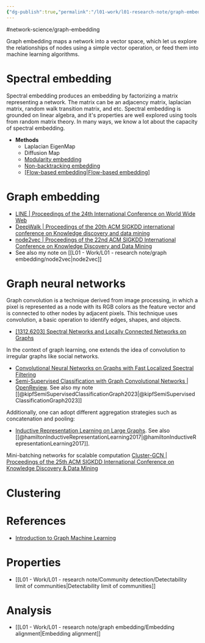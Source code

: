 ```yaml
---
{"dg-publish":true,"permalink":"/l01-work/l01-research-note/graph-embedding/graph-embedding/","dgPassFrontmatter":true}
---
```


#network-science/graph-embedding 

Graph embedding maps a network into a vector space, which let us explore the relationships of nodes using a simple vector operation, or feed them into machine learning algorithms. 

# Spectral embedding 
Spectral embedding produces an embedding by factorizing a matrix representing a network. The matrix can be an adjacency matrix, laplacian matrix, random walk transition matrix, and etc. Spectral embedding is grounded on linear algebra, and it's properties are well explored using tools from random matrix theory. In many ways, we know a lot about the capacity of spectral embedding. 

- **Methods**
	- Laplacian EigenMap
	- Diffusion Map
	- [Modularity embedding](https://journals.aps.org/prl/abstract/10.1103/PhysRevLett.108.188701)
	- [Non-backtracking embedding](https://www.pnas.org/doi/10.1073/pnas.1312486110)
	- [[Flow-based embedding\|Flow-based embedding]](https://arxiv.org/abs/1308.6494)


# Graph embedding 
- [LINE | Proceedings of the 24th International Conference on World Wide Web](https://dl.acm.org/doi/abs/10.1145/2736277.2741093?casa_token=nA3KfYzUUcEAAAAA:ljXUQW7C2uKdcT7lQidqYW2rrw9PN4vEiFdnUbxD4DClyDynWswU6qk-RKY2eY1vICQ_4b-Wmt8)
- [DeepWalk | Proceedings of the 20th ACM SIGKDD international conference on Knowledge discovery and data mining](https://dl.acm.org/doi/abs/10.1145/2623330.2623732?casa_token=qlrZF1AktOMAAAAA:j_slF0ga856XY0EdBnW04A-B3-YXBzBgJscNonHrITLcN2htIVYK8OYdJEx8Uw4GIi8FTewIFnE)
- [node2vec | Proceedings of the 22nd ACM SIGKDD International Conference on Knowledge Discovery and Data Mining](https://dl.acm.org/doi/abs/10.1145/2939672.2939754?casa_token=6E0ducYusagAAAAA:s_6NCxSk2ZoUTJl2zyUz1S0gIXuw2ewTHTbU_rVVSHgQPekFaLKetrZBQYpUW_KxfrT0rrd9Tj0)
- See also my note on [[L01 - Work/L01 - research note/graph embedding/node2vec\|node2vec]]

# Graph  neural networks
Graph convolution is a technique derived from image processing, in which a pixel is represented as a node with its RGB colors as the feature vector and is connected to other nodes by adjacent pixels. This technique uses convolution, a basic operation to identify edges, shapes, and objects.

- [[1312.6203] Spectral Networks and Locally Connected Networks on Graphs](https://arxiv.org/abs/1312.6203)

In the context of graph learning, one extends the idea of convolution to irregular graphs like social networks. 

- [Convolutional Neural Networks on Graphs with Fast Localized Spectral Filtering](https://proceedings.neurips.cc/paper/2016/hash/04df4d434d481c5bb723be1b6df1ee65-Abstract.html)
- [Semi-Supervised Classification with Graph Convolutional Networks | OpenReview](https://openreview.net/forum?id=SJU4ayYgl). See also my note [[@kipfSemiSupervisedClassificationGraph2023\|@kipfSemiSupervisedClassificationGraph2023]]

Additionally, one can adopt different aggregation strategies such as concatenation and pooling:

- [Inductive Representation Learning on Large Graphs](https://proceedings.neurips.cc/paper_files/paper/2017/hash/5dd9db5e033da9c6fb5ba83c7a7ebea9-Abstract.html). See also [[@hamiltonInductiveRepresentationLearning2017\|@hamiltonInductiveRepresentationLearning2017]]. 

Mini-batching networks for scalable computation
[Cluster-GCN | Proceedings of the 25th ACM SIGKDD International Conference on Knowledge Discovery & Data Mining](https://dl.acm.org/doi/abs/10.1145/3292500.3330925)


# Clustering 


# References
- [Introduction to Graph Machine Learning](https://huggingface.co/blog/intro-graphml)

# Properties 
- [[L01 - Work/L01 - research note/Community detection/Detectability limit of communities\|Detectability limit of communities]]

# Analysis
- [[L01 - Work/L01 - research note/graph embedding/Embedding alignment\|Embedding alignment]]